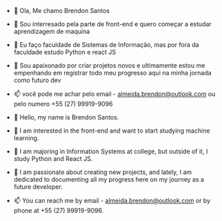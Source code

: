 - 👋 Ola, Me chamo Brendon Santos
- 👀 Sou interresado pela parte de front-end e quero começar a estudar aprendizagem de maquina
- 🌱 Eu faço faculdade de Sistemas de Informação, mas por fora da faculdade estudo Python e react JS
- 💞️ Sou apaixonado por criar projetos novos e ultimamente estou me empenhando em registrar todo meu progresso aqui na minha jornada como futuro dev
- 📫 você pode me achar pelo email - almeida.brendon@outlook.com ou pelo numero +55 (27) 99919-9096

- 👋 Hello, my name is Brendon Santos.
- 👀 I am interested in the front-end and want to start studying machine learning.
- 🌱 I am majoring in Information Systems at college, but outside of it, I study Python and React JS.
- 💞️ I am passionate about creating new projects, and lately, I am dedicated to documenting all my progress here on my journey as a future developer.
- 📫 You can reach me by email - almeida.brendon@outlook.com or by phone at +55 (27) 99919-9096.

<!---

--->
